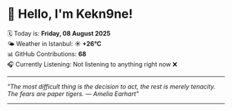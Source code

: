 # 👋 Hello, I'm Kekn9ne!

🗓️ Today is: **Friday, 08 August 2025**  
🌤️ Weather in Istanbul: **☀️   +26°C**  
📊 GitHub Contributions: **68**  
🎧 Currently Listening: Not listening to anything right now ❌

---

_"The most difficult thing is the decision to act, the rest is merely tenacity. The fears are paper tigers. — *Amelia Earhart*"_

---
